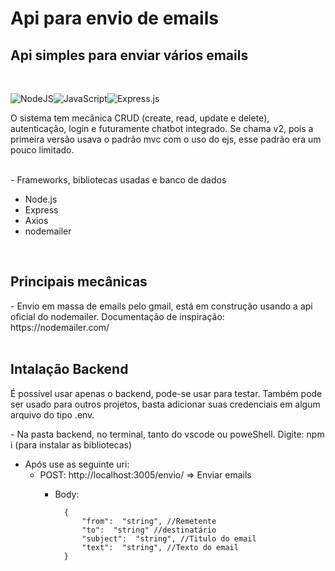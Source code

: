 # Api para envio de emails
 <h2>Api simples para enviar vários emails</h2> <br>
 
![NodeJS](https://img.shields.io/badge/node.js-6DA55F?style=for-the-badge&logo=node.js&logoColor=white)![JavaScript](https://img.shields.io/badge/javascript-%23323330.svg?style=for-the-badge&logo=javascript&logoColor=%23F7DF1E)![Express.js](https://img.shields.io/badge/express.js-%23404d59.svg?style=for-the-badge&logo=express&logoColor=%2361DAFB) 
 <p> O sistema tem mecânica CRUD (create, read, update e delete), autenticação, login e futuramente chatbot integrado. Se chama v2, pois a primeira versão usava o padrão mvc com o uso do ejs, esse padrão era um pouco limitado. </p><br>
- Frameworks, bibliotecas usadas e banco de dados<br>
<ul>
      <li>  Node.js  </li>
      <li>    Express </li>
      <li>    Axios   </li>
      <li>  nodemailer  </li>
</ul>
<br>     
<h2>Principais mecânicas</h2>
- Envio em massa de emails pelo gmail, está em construção usando a api oficial do nodemailer. Documentação de inspiração: https://nodemailer.com/ <br>
<br>
<h2>Intalação Backend</h2>
<p>É possível usar apenas o backend, pode-se usar para testar. Também pode ser usado para outros projetos, basta adicionar suas credenciais em algum arquivo do tipo .env.</p>
- Na pasta backend, no terminal, tanto do vscode ou poweShell. Digite: npm i (para instalar as bibliotecas)<br>

- Após use as seguinte uri: 
	-  POST: http://localhost:3005/envio/ => Enviar emails 
		- Body:

				{
					"from":  "string", //Remetente
					"to":  "string" //destinatário
					"subject":  "string", //Titulo do email
					"text":  "string", //Texto do email
				}
				 


